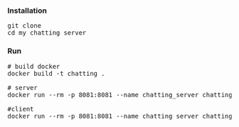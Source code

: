 ### Installation
<pre>
git clone 
cd my_chatting_server
</pre>
### Run
<pre>
# build docker
docker build -t chatting .

# server
docker run --rm -p 8081:8081 --name chatting_server chatting poetry run python -m server_web_socket

#client
docker run --rm -p 8081:8081 --name chatting_server chatting poetry run python -m client_web_socket
</pre>
